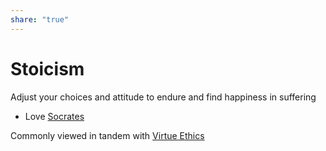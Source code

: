 ```yaml
---  
share: "true"  
---  
```

# Stoicism  
  
Adjust your choices and attitude to endure and find happiness in suffering  
- Love [Socrates](./Socrates.md)  
  
Commonly viewed in tandem with [Virtue Ethics](./Virtue%20Ethics.md)  
  
